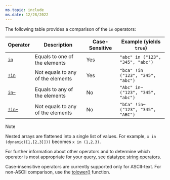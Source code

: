 ```yaml
---
ms.topic: include
ms.date: 12/28/2022
---
```


The following table provides a comparison of the `in` operators:

|Operator   |Description   |Case-Sensitive  |Example (yields `true`)  |
|-----------|--------------|----------------|-------------------------|
|[`in`](../kusto/query/in-cs-operator.md) |Equals to one of the elements |Yes |`"abc" in ("123", "345", "abc")`|
|[`!in`](../kusto/query/not-in-cs-operator.md) |Not equals to any of the elements |Yes | `"bca" !in ("123", "345", "abc")` |
|[`in~`](../kusto/query/inoperator.md) |Equals to any of the elements |No | `"Abc" in~ ("123", "345", "abc")` |
|[`!in~`](../kusto/query/not-in-operator.md) |Not equals to any of the elements |No | `"bCa" !in~ ("123", "345", "ABC")` |

> [!NOTE]
> Nested arrays are flattened into a single list of values. For example, `x in (dynamic([1,[2,3]]))` becomes `x in (1,2,3)`.

For further information about other operators and to determine which operator is most appropriate for your query, see [datatype string operators](../kusto/query/datatypes-string-operators.md).

Case-insensitive operators are currently supported only for ASCII-text. For non-ASCII comparison, use the [tolower()](../kusto/query/tolowerfunction.md) function.
